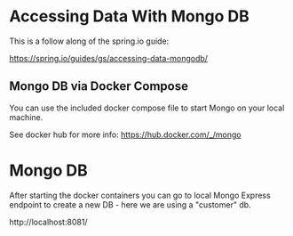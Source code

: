 # Accessing Data With Mongo DB

This is a follow along of the spring.io guide:

https://spring.io/guides/gs/accessing-data-mongodb/

## Mongo DB via Docker Compose

You can use the included docker compose file to start Mongo on your local machine.

See docker hub for more info:
https://hub.docker.com/_/mongo

# Mongo DB

After starting the docker containers you can go to local Mongo Express endpoint
to create a new DB - here we are using a "customer" db.

http://localhost:8081/
